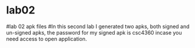 # lab02
#lab 02 apk files 
#In this second lab I generated two apks, both signed and un-signed apks, the password for my signed apk is csc4360 incase you need access to open application. 
